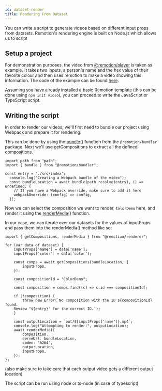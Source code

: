 ```yaml
---
id: dataset-render
title: Rendering From Dataset
---
```


You can write a script to generate videos based on different input props from datasets.
Remotion's rendering engine is built on Node.js which allows us to script

## Setup a project

For demonstration purposes, the video from [@remotion/player](https://www.remotion.dev/docs/player) is taken as example. It takes two inputs, a person's name and the hex value of their favorite colour and then uses remotion to make a video showing this information. The code of the example can be found [here](https://github.com/remotion-dev/remotion/tree/0991f68e28d9fd48ca7b2ad45871649bf35e3018/packages/docs/components/ColorDemo).

Assuming you have already installed a basic Remotion template (this can be done using `npm init video`), you can proceed to write the JavaScript or TypeScript script.

## Writing the script

In order to render our videos, we'll first need to bundle our project using Webpack and prepare it for rendering.

This can be done by using the [bundle()](https://www.remotion.dev/docs/bundle) function from the `@remotion/bundler` package.
Next we'll use getCompositions to extract all the defined compositions.

```
import path from "path";
import { bundle } from "@remotion/bundler";

const entry = "./src/index";
  console.log("Creating a Webpack bundle of the video");
  const bundleLocation = await bundle(path.resolve(entry), () => undefined, {
    // If you have a Webpack override, make sure to add it here
    webpackOverride: (config) => config,
  });
```

Now we can select the composition we want to render, `ColorDemo` here, and render it using the [renderMedia()](https://www.remotion.dev/docs/renderer/render-media) function.

In our case, we can iterate over our datasets for the values of inputProps and pass them into the renderMedia() method like so:

```
import { getCompositions, renderMedia } from "@remotion/renderer";

for (var data of dataset) {
    inputProps['name'] = data['name'];
    inputProps['color'] = data['color'];   

    const comps = await getCompositions(bundleLocation, {
        inputProps,
    });

    const compositionId = "ColorDemo";

    const composition = comps.find((c) => c.id === compositionId);

    if (!composition) {
        throw new Error(`No composition with the ID ${compositionId} found.
    Review "${entry}" for the correct ID.`);
    }
    
    const outputLocation = `out/${inputProps['name']}.mp4`;
    console.log("Attempting to render:", outputLocation);
    await renderMedia({
        composition,
        serveUrl: bundleLocation,
        codec: "h264",
        outputLocation,
        inputProps,
    });
};
```

(also make sure to take care that each output video gets a different output location)

The script can be run using node or ts-node (in case of typescript).